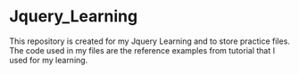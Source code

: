 # Jquery_Learning
This repository is created for my Jquery Learning and to store practice files. The code used in my files are the reference examples from tutorial that I used for my learning.
